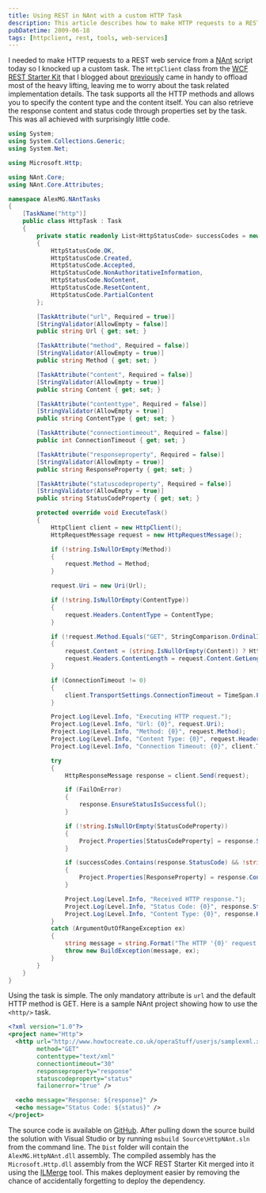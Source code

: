 ```yaml
---
title: Using REST in NAnt with a custom HTTP Task
description: This article describes how to make HTTP requests to a REST web service from a NAnt script using a custom task. The HttpClient class from the WCF REST Starter Kit is used, and the source code is available on GitHub. The assembly has been merged with the Microsoft.Http.dll dependency making deployment easier.
pubDatetime: 2009-06-18
tags: [httpclient, rest, tools, web-services]
---
```


I needed to make HTTP requests to a REST web service from a [NAnt](http://nant.sourceforge.net/) script today so I knocked up a custom task. The `HttpClient` class from the [WCF REST Starter Kit](http://msdn.microsoft.com/en-gb/netframework/cc950529.aspx) that I blogged about [previously](http://alexmg.com/post/2009/04/07/Introduction-to-the-HttpClient.aspx) came in handy to offload most of the heavy lifting, leaving me to worry about the task related implementation details. The task supports all the HTTP methods and allows you to specify the content type and the content itself. You can also retrieve the response content and status code through properties set by the task. This was all achieved with surprisingly little code.

```csharp
using System;
using System.Collections.Generic;
using System.Net;

using Microsoft.Http;

using NAnt.Core;
using NAnt.Core.Attributes;

namespace AlexMG.NAntTasks
{
    [TaskName("http")]
    public class HttpTask : Task
    {
        private static readonly List<HttpStatusCode> successCodes = new List<HttpStatusCode>
        {
            HttpStatusCode.OK,
            HttpStatusCode.Created,
            HttpStatusCode.Accepted,
            HttpStatusCode.NonAuthoritativeInformation,
            HttpStatusCode.NoContent,
            HttpStatusCode.ResetContent,
            HttpStatusCode.PartialContent
        };

        [TaskAttribute("url", Required = true)]
        [StringValidator(AllowEmpty = false)]
        public string Url { get; set; }

        [TaskAttribute("method", Required = false)]
        [StringValidator(AllowEmpty = true)]
        public string Method { get; set; }

        [TaskAttribute("content", Required = false)]
        [StringValidator(AllowEmpty = true)]
        public string Content { get; set; }

        [TaskAttribute("contenttype", Required = false)]
        [StringValidator(AllowEmpty = true)]
        public string ContentType { get; set; }

        [TaskAttribute("connectiontimeout", Required = false)]
        public int ConnectionTimeout { get; set; }

        [TaskAttribute("responseproperty", Required = false)]
        [StringValidator(AllowEmpty = true)]
        public string ResponseProperty { get; set; }

        [TaskAttribute("statuscodeproperty", Required = false)]
        [StringValidator(AllowEmpty = true)]
        public string StatusCodeProperty { get; set; }

        protected override void ExecuteTask()
        {
            HttpClient client = new HttpClient();
            HttpRequestMessage request = new HttpRequestMessage();

            if (!string.IsNullOrEmpty(Method))
            {
                request.Method = Method;
            }

            request.Uri = new Uri(Url);

            if (!string.IsNullOrEmpty(ContentType))
            {
                request.Headers.ContentType = ContentType;
            }

            if (!request.Method.Equals("GET", StringComparison.OrdinalIgnoreCase))
            {
                request.Content = (string.IsNullOrEmpty(Content)) ? HttpContent.CreateEmpty() : HttpContent.Create(Content);
                request.Headers.ContentLength = request.Content.GetLength();
            }

            if (ConnectionTimeout != 0)
            {
                client.TransportSettings.ConnectionTimeout = TimeSpan.FromSeconds(ConnectionTimeout);
            }

            Project.Log(Level.Info, "Executing HTTP request.");
            Project.Log(Level.Info, "Url: {0}", request.Uri);
            Project.Log(Level.Info, "Method: {0}", request.Method);
            Project.Log(Level.Info, "Content Type: {0}", request.Headers.ContentType);
            Project.Log(Level.Info, "Connection Timeout: {0}", client.TransportSettings.ConnectionTimeout);

            try
            {
                HttpResponseMessage response = client.Send(request);

                if (FailOnError)
                {
                    response.EnsureStatusIsSuccessful();
                }

                if (!string.IsNullOrEmpty(StatusCodeProperty))
                {
                    Project.Properties[StatusCodeProperty] = response.StatusCode.ToString();
                }

                if (successCodes.Contains(response.StatusCode) && !string.IsNullOrEmpty(ResponseProperty))
                {
                    Project.Properties[ResponseProperty] = response.Content.ReadAsString();
                }

                Project.Log(Level.Info, "Received HTTP response.");
                Project.Log(Level.Info, "Status Code: {0}", response.StatusCode);
                Project.Log(Level.Info, "Content Type: {0}", response.Headers.ContentType);
            }
            catch (ArgumentOutOfRangeException ex)
            {
                string message = string.Format("The HTTP '{0}' request to '{1}' failed:{2}{3}", Method, Url, Environment.NewLine, ex.Message);
                throw new BuildException(message, ex);
            }
        }
    }
}
```

Using the task is simple. The only mandatory attribute is `url` and the default HTTP method is GET. Here is a sample NAnt project showing how to use the `<http/>` task.

```xml
<?xml version="1.0"?>
<project name="Http">
  <http url="http://www.howtocreate.co.uk/operaStuff/userjs/samplexml.xml"
        method="GET"
        contenttype="text/xml"
        connectiontimeout="30"
        responseproperty="response"
        statuscodeproperty="status"
        failonerror="true" />

  <echo message="Response: ${response}" />
  <echo message="Status Code: ${status}" />
</project>
```

The source code is available on [GitHub](https://github.com/alexmg/HttpNAnt). After pulling down the source build the solution with Visual Studio or by running `msbuild Source\HttpNAnt.sln` from the command line. The `Dist` folder will contain the `AlexMG.HttpNAnt.dll` assembly. The compiled assembly has the `Microsoft.Http.dll` assembly from the WCF REST Starter Kit merged into it using the [ILMerge](http://www.microsoft.com/downloads/details.aspx?FamilyID=22914587-b4ad-4eae-87cf-b14ae6a939b0&DisplayLang=en) tool. This makes deployment easier by removing the chance of accidentally forgetting to deploy the dependency.
